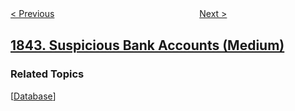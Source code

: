 <!--|This file generated by command(leetcode description); DO NOT EDIT.    |-->
<!--+----------------------------------------------------------------------+-->
<!--|@author    awesee <openset.wang@gmail.com>                           |-->
<!--|@link      https://github.com/awesee                                 |-->
<!--|@home      https://github.com/awesee/leetcode                        |-->
<!--+----------------------------------------------------------------------+-->

[< Previous](../next-palindrome-using-same-digits "Next Palindrome Using Same Digits")
　　　　　　　　　　　　　　　　
[Next >](../replace-all-digits-with-characters "Replace All Digits with Characters")

## [1843. Suspicious Bank Accounts (Medium)](https://leetcode.com/problems/suspicious-bank-accounts "可疑银行账户")



### Related Topics
  [[Database](../../tag/database/README.md)]
